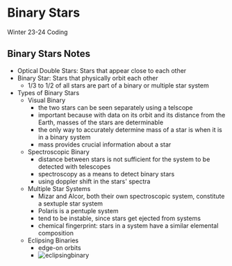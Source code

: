 # Binary Stars
Winter 23-24 Coding

## Binary Stars Notes
- Optical Double Stars: Stars that appear close to each other
- Binary Star: Stars that physically orbit each other
  - 1/3 to 1/2 of all stars are part of a binary or multiple star system
- Types of Binary Stars
  - Visual Binary
    - the two stars can be seen separately using a telscope
    - important because with data on its orbit and its distance from the Earth, masses of the stars are determinable
    - the only way to accurately determine mass of a star is when it is in a binary system
    - mass provides crucial information about a star
  - Spectroscopic Binary
    - distance between stars is not sufficient for the system to be detected with telescopes
    - spectroscopy as a means to detect binary stars
    - using doppler shift in the stars' spectra
  - Multiple Star Systems
    - Mizar and Alcor, both their own spectroscopic system, constitute a sextuple star system
    - Polaris is a pentuple system
    - tend to be instable, since stars get ejected from systems
    - chemical fingerprint: stars in a system have a similar elemental composition
  - Eclipsing Binaries
    - edge-on orbits
    - ![eclipsingbinary](https://github.com/yunacho1/chocoding/assets/150376499/c1b2ccd1-5b6a-42e9-b042-e4130c748610)



